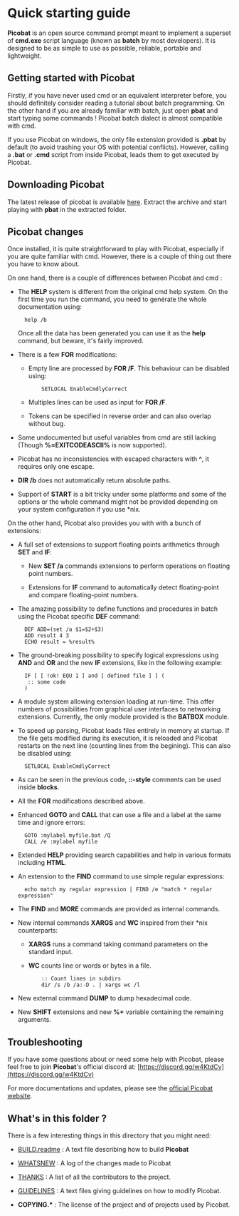 # Quick starting guide

**Picobat** is an open source command prompt meant to implement a superset of
**cmd.exe** script language \(known as **batch** by most developers\). It is
designed to be as simple to use as possible, reliable, portable and
lightweight.

## Getting started with Picobat

Firstly, if you have never used cmd or an equivalent interpreter before, you
should definitely consider reading a tutorial about batch programming. On the
other hand if you are already familiar with batch, just open **pbat** and
start typing some commands ! Picobat batch dialect is almost compatible with
cmd.

If you use Picobat on windows, the only file extension provided is **.pbat**
by default \(to avoid trashing your OS with potential conflicts\). However,
calling a **.bat** or **.cmd** script from inside Picobat, leads them to get
executed by Picobat.

## Downloading Picobat

The latest release of picobat is available
[here](https://github.com/darkbatcher/picobat/releases). Extract the archive
and start playing with **pbat** in the extracted folder.

## Picobat changes

Once installed, it is quite straightforward to play with Picobat, especially
if you are quite familiar with cmd. However, there is a couple of thing out
there you have to know about.

On one hand, there is a couple of differences between Picobat and cmd :

* The **HELP** system is different from the original cmd help system. On the
  first time you run the command, you need to genérate the whole documentation
  using:

        help /b

  Once all the data has been generated you can use it as the **help** command,
  but beware, it's fairly improved.

* There is a few **FOR** modifications:

  * Empty line are processed by **FOR /F**. This behaviour can be disabled
    using:

            SETLOCAL EnableCmdlyCorrect

  * Multiples lines can be used as input for **FOR /F**.

  * Tokens can be specified in reverse order and can also overlap without bug.

* Some undocumented but useful variables from cmd are still lacking \(Though
  **%=EXITCODEASCII%** is now supported\).

* Picobat has no inconsistencies with escaped characters with **^**, it
  requires only one escape.

* **DIR /b** does not automatically return absolute paths.

* Support of **START** is a bit tricky under some platforms and some of the
  options or the whole command might not be provided depending on your system
  configuration if you use \*nix.

On the other hand, Picobat also provides you with with a bunch of extensions:

* A full set of extensions to support floating points arithmetics through
  **SET** and **IF**:

  * New **SET /a** commands extensions to perform operations on floating point
    numbers.

  * Extensions for **IF** command to automatically detect floating-point and
    compare floating-point numbers.

* The amazing possibility to define functions and procedures in batch using
  the Picobat specific **DEF** command:

        DEF ADD=(set /a $1=$2+$3)
        ADD result 4 3
        ECHO result = %result%

* The ground-breaking possibility to specify logical expressions using
  **AND** and **OR** and the new **IF** extensions, like in the following
  example:

        IF [ [ !ok! EQU 1 ] and [ defined file ] ] (
         :: some code
        )

* A module system allowing extension loading at run-time. This offer numbers
  of possibilities from graphical user interfaces to networking extensions.
  Currently, the only module provided is the **BATBOX** module.

* To speed up parsing, Picobat loads files entirely in memory at startup. If
  the file gets modified during its execution, it is reloaded and Picobat
  restarts on the next line \(counting lines from the begining\). This can
  also be disabled using:

        SETLOCAL EnableCmdlyCorrect

* As can be seen in the previous code, **::-style** comments can be used
  inside **blocks**.

* All the **FOR** modifications described above.

* Enhanced **GOTO** and **CALL** that can use a file and a label at the same
  time and ignore errors:

        GOTO :mylabel myfile.bat /Q
        CALL /e :mylabel myfile

* Extended **HELP** providing search capabilities and help in various formats
  including **HTML**.

* An extension to the **FIND** command to use simple regular expressions:

        echo match my regular expression | FIND /e "match * regular expression"

* The **FIND** and **MORE** commands are provided as internal commands.

* New internal commands **XARGS** and **WC** inspired from their \*nix
  counterparts:

  * **XARGS** runs a command taking command parameters on the standard input.

  * **WC** counts line or words or bytes in a file.

            :: Count lines in subdirs
            dir /s /b /a:-D . | xargs wc /l

* New external command **DUMP** to dump hexadecimal code.

* New **SHIFT** extensions and new **%+** variable containing the remaining
  arguments.

## Troubleshooting

If you have some questions about or need some help with Picobat, please feel
free to join **Picobat**'s official discord at:
[https://discord.gg/w4KtdCv](https://discord.gg/w4KtdCv)

For more documentations and updates, please see the [official Picobat
website](http://picobat.org).

## What's in this folder ?

There is a few interesting things in this directory that you might need:

* [BUILD.readme](BUILD.readme) : A text file describing how to build
  **Picobat**

* [WHATSNEW](WHATSNEW.md) : A log of the changes made to Picobat

* [THANKS](THANKS.md) : A list of all the contributors to the project.

* [GUIDELINES](GUIDELINES.md) : A text files giving guidelines on how to
  modify Picobat.

* **COPYING.\*** : The license of the project and of projects used by Picobat.

